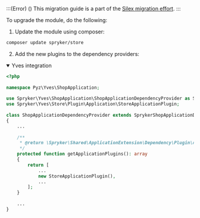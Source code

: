 :::(Error) ()
This migration guide is a part of the [Silex migration effort](https://documentation.spryker.com/docs/silex-replacement-201903).
:::

To upgrade the module, do the following:

1. Update the module using composer:
```bash
composer update spryker/store
```
2. Add the new plugins to the dependency providers:
<details open>
<summary>Yves integration</summary>

```php
<?php
 
namespace Pyz\Yves\ShopApplication;
 
use Spryker\Yves\ShopApplication\ShopApplicationDependencyProvider as SprykerShopApplicationDependencyProvider;
use Spryker\Yves\Store\Plugin\Application\StoreApplicationPlugin;
 
class ShopApplicationDependencyProvider extends SprykerShopApplicationDependencyProvider
{
    ...
 
    /**
     * @return \Spryker\Shared\ApplicationExtension\Dependency\Plugin\ApplicationPluginInterface[]
     */
    protected function getApplicationPlugins(): array
    {
        return [
            ...
            new StoreApplicationPlugin(),
            ...
        ];
    }
 
    ...
}
```
<br>
</details>
